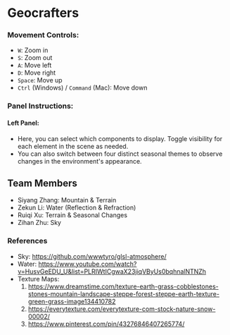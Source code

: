 # Geocrafters

### Movement Controls:
- `W`: Zoom in
- `S`: Zoom out
- `A`: Move left
- `D`: Move right
- `Space`: Move up
- `Ctrl` (Windows) / `Command` (Mac): Move down

### Panel Instructions:

#### Left Panel:
- Here, you can select which components to display. Toggle visibility for each element in the scene as needed.
- You can also switch between four distinct seasonal themes to observe changes in the environment's appearance.

## Team Members
- Siyang Zhang: Mountain & Terrain
- Zekun Li: Water (Reflection & Refraction)
- Ruiqi Xu: Terrain & Seasonal Changes
- Zihan Zhu: Sky

### References
- Sky: https://github.com/wwwtyro/glsl-atmosphere/
- Water: https://www.youtube.com/watch?v=HusvGeEDU_U&list=PLRIWtICgwaX23jiqVByUs0bqhnalNTNZh
- Texture Maps: 
    1. https://www.dreamstime.com/texture-earth-grass-cobblestones-stones-mountain-landscape-steppe-forest-steppe-earth-texture-green-grass-image134410782
    2. https://everytexture.com/everytexture-com-stock-nature-snow-00002/
    3. https://www.pinterest.com/pin/43276846407265774/

